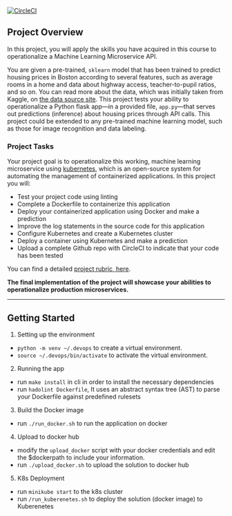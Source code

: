 [![CircleCI](https://circleci.com/gh/Elkharbash/housing_prediction-ML.svg?style=svg)](https://app.circleci.com/pipelines/github/Elkharbash/housing_prediction-ML)

## Project Overview

In this project, you will apply the skills you have acquired in this course to operationalize a Machine Learning Microservice API. 

You are given a pre-trained, `sklearn` model that has been trained to predict housing prices in Boston according to several features, such as average rooms in a home and data about highway access, teacher-to-pupil ratios, and so on. You can read more about the data, which was initially taken from Kaggle, on [the data source site](https://www.kaggle.com/c/boston-housing). This project tests your ability to operationalize a Python flask app—in a provided file, `app.py`—that serves out predictions (inference) about housing prices through API calls. This project could be extended to any pre-trained machine learning model, such as those for image recognition and data labeling.

### Project Tasks

Your project goal is to operationalize this working, machine learning microservice using [kubernetes](https://kubernetes.io/), which is an open-source system for automating the management of containerized applications. In this project you will:
* Test your project code using linting
* Complete a Dockerfile to containerize this application
* Deploy your containerized application using Docker and make a prediction
* Improve the log statements in the source code for this application
* Configure Kubernetes and create a Kubernetes cluster
* Deploy a container using Kubernetes and make a prediction
* Upload a complete Github repo with CircleCI to indicate that your code has been tested

You can find a detailed [project rubric, here](https://review.udacity.com/#!/rubrics/2576/view).

**The final implementation of the project will showcase your abilities to operationalize production microservices.**

---
## Getting Started
1. Setting up the environment
 - `python -m venv ~/.devops` to create a virtual environment.
 - `source ~/.devops/bin/activate` to activate the virtual environment.

2. Running the app
 - run `make install` in cli in order to install the necessary dependencies
 - run `hadolint Dockerfile`, It uses an abstract syntax tree (AST) to parse your Dockerfile against predefined rulesets

3. Build the Docker image
 - run `./run_docker.sh` to run the application on docker

4. Upload to docker hub
 - modify the `upload_docker` script with your docker credentials and edit the $dockerpath to include your information.
 - run `./upload_docker.sh` to upload the solution to docker hub

5. K8s Deployment
 - run `minikube start` to the k8s cluster
 - run `/run_kuberenetes.sh` to deploy the solution (docker image) to Kuberenetes
